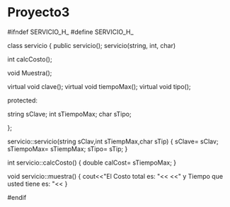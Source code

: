 # Proyecto3


#ifndef SERVICIO_H_
#define SERVICIO_H_


class servicio
 {
 public servicio();
 servicio(string, int, char)

 int calcCosto();

 void Muestra();

 virtual void clave();
 virtual void tiempoMax();
 virtual void tipo();

 protected:

 string sClave;
 int sTiempoMax;
 char sTipo;

};

servicio::servicio(string sClav,int sTiempMax,char sTip)
{
  sClave= sClav;
  sTiempoMax= sTiempMax;
  sTipo= sTip;
}

int servicio::calcCosto()
{
  double calCost= sTiempoMax;
}


void servicio::muestra()
{
  cout<<"El Costo total es: "<< <<" y Tiempo que usted tiene es: "<< 
}

#endif
